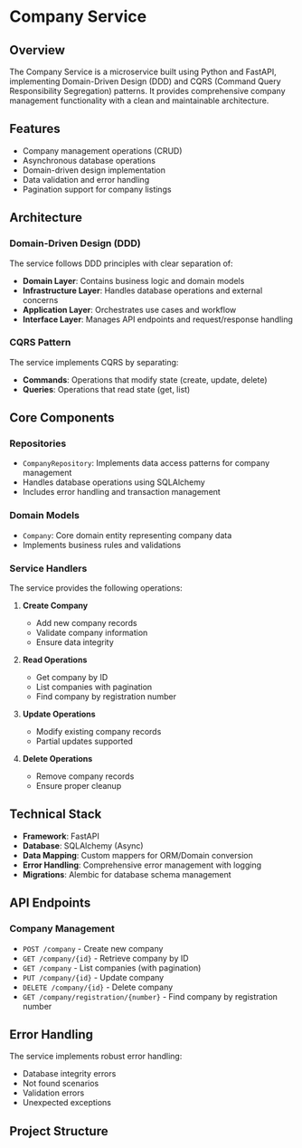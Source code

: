 # Company Service

## Overview
The Company Service is a microservice built using Python and FastAPI, implementing Domain-Driven Design (DDD) and CQRS (Command Query Responsibility Segregation) patterns. It provides comprehensive company management functionality with a clean and maintainable architecture.

## Features
- Company management operations (CRUD)
- Asynchronous database operations
- Domain-driven design implementation
- Data validation and error handling
- Pagination support for company listings

## Architecture

### Domain-Driven Design (DDD)
The service follows DDD principles with clear separation of:
- **Domain Layer**: Contains business logic and domain models
- **Infrastructure Layer**: Handles database operations and external concerns
- **Application Layer**: Orchestrates use cases and workflow
- **Interface Layer**: Manages API endpoints and request/response handling

### CQRS Pattern
The service implements CQRS by separating:
- **Commands**: Operations that modify state (create, update, delete)
- **Queries**: Operations that read state (get, list)

## Core Components

### Repositories
- `CompanyRepository`: Implements data access patterns for company management
- Handles database operations using SQLAlchemy
- Includes error handling and transaction management

### Domain Models
- `Company`: Core domain entity representing company data
- Implements business rules and validations

### Service Handlers
The service provides the following operations:
1. **Create Company**
   - Add new company records
   - Validate company information
   - Ensure data integrity

2. **Read Operations**
   - Get company by ID
   - List companies with pagination
   - Find company by registration number

3. **Update Operations**
   - Modify existing company records
   - Partial updates supported

4. **Delete Operations**
   - Remove company records
   - Ensure proper cleanup

## Technical Stack
- **Framework**: FastAPI
- **Database**: SQLAlchemy (Async)
- **Data Mapping**: Custom mappers for ORM/Domain conversion
- **Error Handling**: Comprehensive error management with logging
- **Migrations**: Alembic for database schema management

## API Endpoints

### Company Management
- `POST /company` - Create new company
- `GET /company/{id}` - Retrieve company by ID
- `GET /company` - List companies (with pagination)
- `PUT /company/{id}` - Update company
- `DELETE /company/{id}` - Delete company
- `GET /company/registration/{number}` - Find company by registration number

## Error Handling
The service implements robust error handling:
- Database integrity errors
- Not found scenarios
- Validation errors
- Unexpected exceptions

## Project Structure
